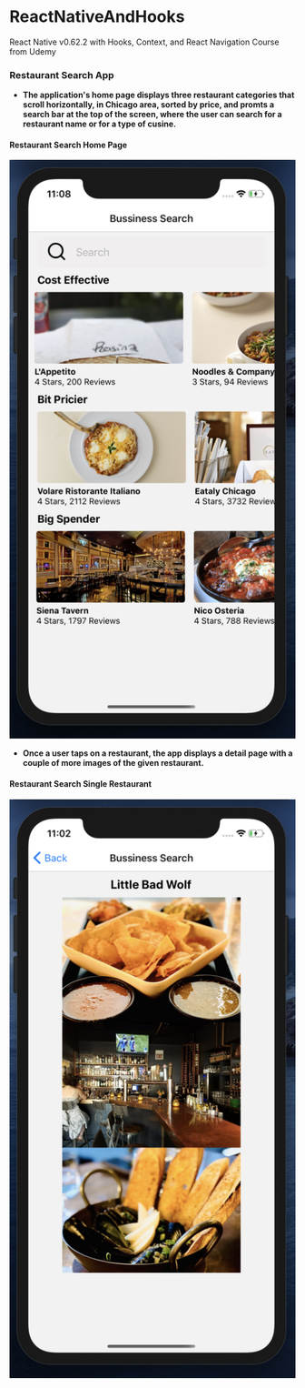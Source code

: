 # ReactNativeAndHooks
React Native v0.62.2 with Hooks, Context, and React Navigation Course from Udemy 

### Restaurant Search App 

- **The application's home page displays three restaurant categories that scroll horizontally, in Chicago area, sorted by price, and promts a search bar at the top of the screen, where the user can search for a restaurant name or for a type of cusine.**

#### Restaurant Search Home Page
![Home Page](https://github.com/diautzi/ReactNativeAndHooks/blob/master/HomePage.png)


- **Once a user taps on a restaurant, the app displays a detail page with a couple of more images of the given restaurant.**
#### Restaurant Search Single Restaurant
![Single Restaurant Seach](https://github.com/diautzi/ReactNativeAndHooks/blob/master/SingleRestaurantSearch.png)
